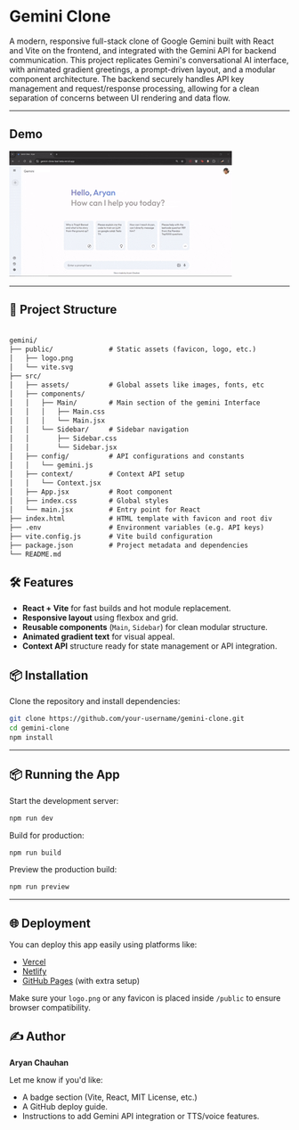 # Gemini Clone

A modern, responsive full-stack clone of Google Gemini built with React and Vite on the frontend, and integrated with the Gemini API for backend communication. This project replicates Gemini's conversational AI interface, with animated gradient greetings, a prompt-driven layout, and a modular component architecture.
The backend securely handles API key management and request/response processing, allowing for a clean separation of concerns between UI rendering and data flow.

---

## Demo

![Gemini Clone Demo](./Gemini.gif)

---

## 📁 Project Structure

```

gemini/
├── public/              # Static assets (favicon, logo, etc.)
│   ├── logo.png
│   └── vite.svg
├── src/
│   ├── assets/          # Global assets like images, fonts, etc 
│   ├── components/
│   │   ├── Main/        # Main section of the gemini Interface
│   │   │   ├── Main.css
│   │   │   └── Main.jsx
│   │   └── Sidebar/     # Sidebar navigation
│   │       ├── Sidebar.css
│   │       └── Sidebar.jsx
│   ├── config/          # API configurations and constants
│   │   └── gemini.js
│   ├── context/         # Context API setup
│   │   └── Context.jsx
│   ├── App.jsx          # Root component
│   ├── index.css        # Global styles
│   └── main.jsx         # Entry point for React
├── index.html           # HTML template with favicon and root div
├── .env                 # Environment variables (e.g. API keys)
├── vite.config.js       # Vite build configuration
├── package.json         # Project metadata and dependencies
└── README.md

````
## 🛠️ Features

- **React + Vite** for fast builds and hot module replacement.
- **Responsive layout** using flexbox and grid.
- **Reusable components** (`Main`, `Sidebar`) for clean modular structure.
- **Animated gradient text** for visual appeal.
- **Context API** structure ready for state management or API integration.

## 📦 Installation

Clone the repository and install dependencies:

```bash
git clone https://github.com/your-username/gemini-clone.git
cd gemini-clone
npm install
````

---

## 📦 Running the App

Start the development server:

```bash
npm run dev
```

Build for production:

```bash
npm run build
```

Preview the production build:

```bash
npm run preview
```

---

## 🌐 Deployment

You can deploy this app easily using platforms like:

* [Vercel](https://vercel.com/)
* [Netlify](https://netlify.com/)
* [GitHub Pages](https://pages.github.com/) (with extra setup)

Make sure your `logo.png` or any favicon is placed inside `/public` to ensure browser compatibility.


## ✍️ Author
**Aryan Chauhan**

Let me know if you'd like:
- A badge section (Vite, React, MIT License, etc.)
- A GitHub deploy guide.
- Instructions to add Gemini API integration or TTS/voice features.
